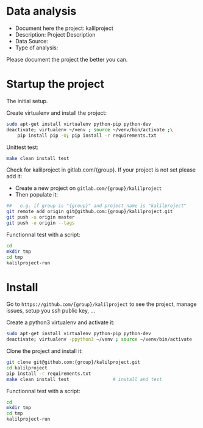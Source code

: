 # Data analysis
- Document here the project: kalilproject
- Description: Project Description
- Data Source:
- Type of analysis:

Please document the project the better you can.

# Startup the project

The initial setup.

Create virtualenv and install the project:
```bash
sudo apt-get install virtualenv python-pip python-dev
deactivate; virtualenv ~/venv ; source ~/venv/bin/activate ;\
    pip install pip -U; pip install -r requirements.txt
```

Unittest test:
```bash
make clean install test
```

Check for kalilproject in gitlab.com/{group}.
If your project is not set please add it:

- Create a new project on `gitlab.com/{group}/kalilproject`
- Then populate it:

```bash
##   e.g. if group is "{group}" and project_name is "kalilproject"
git remote add origin git@github.com:{group}/kalilproject.git
git push -u origin master
git push -u origin --tags
```

Functionnal test with a script:

```bash
cd
mkdir tmp
cd tmp
kalilproject-run
```

# Install

Go to `https://github.com/{group}/kalilproject` to see the project, manage issues,
setup you ssh public key, ...

Create a python3 virtualenv and activate it:

```bash
sudo apt-get install virtualenv python-pip python-dev
deactivate; virtualenv -ppython3 ~/venv ; source ~/venv/bin/activate
```

Clone the project and install it:

```bash
git clone git@github.com:{group}/kalilproject.git
cd kalilproject
pip install -r requirements.txt
make clean install test                # install and test
```
Functionnal test with a script:

```bash
cd
mkdir tmp
cd tmp
kalilproject-run
```
